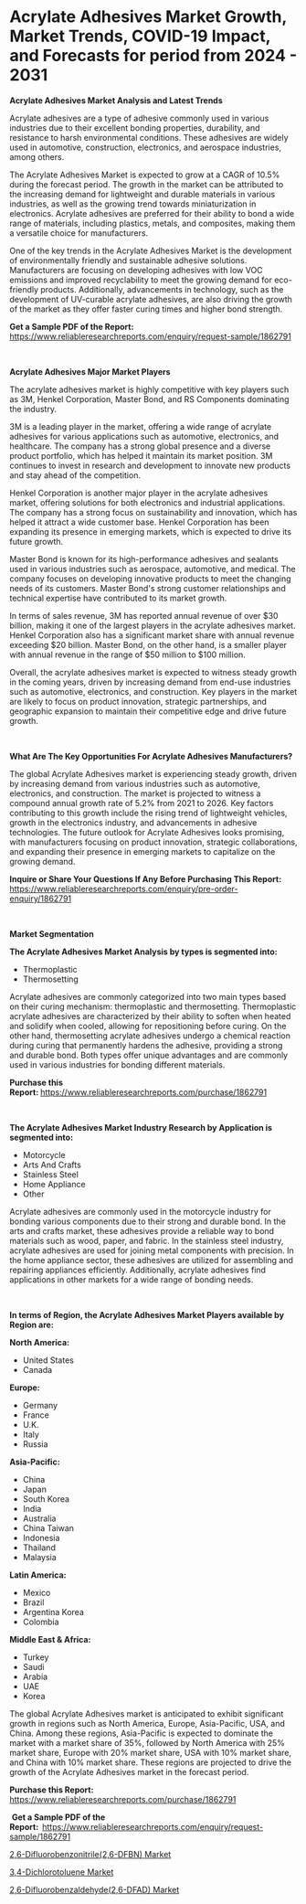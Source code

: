<p><h1>Acrylate Adhesives Market Growth, Market Trends, COVID-19 Impact, and Forecasts for period from 2024 - 2031</h1></p><p><strong>Acrylate Adhesives Market Analysis and Latest Trends</strong></p>
<p><p>Acrylate adhesives are a type of adhesive commonly used in various industries due to their excellent bonding properties, durability, and resistance to harsh environmental conditions. These adhesives are widely used in automotive, construction, electronics, and aerospace industries, among others.</p><p>The Acrylate Adhesives Market is expected to grow at a CAGR of 10.5% during the forecast period. The growth in the market can be attributed to the increasing demand for lightweight and durable materials in various industries, as well as the growing trend towards miniaturization in electronics. Acrylate adhesives are preferred for their ability to bond a wide range of materials, including plastics, metals, and composites, making them a versatile choice for manufacturers.</p><p>One of the key trends in the Acrylate Adhesives Market is the development of environmentally friendly and sustainable adhesive solutions. Manufacturers are focusing on developing adhesives with low VOC emissions and improved recyclability to meet the growing demand for eco-friendly products. Additionally, advancements in technology, such as the development of UV-curable acrylate adhesives, are also driving the growth of the market as they offer faster curing times and higher bond strength.</p></p>
<p><strong>Get a Sample PDF of the Report:&nbsp;</strong> <a href="https://www.reliableresearchreports.com/enquiry/request-sample/1862791">https://www.reliableresearchreports.com/enquiry/request-sample/1862791</a></p>
<p>&nbsp;</p>
<p><strong>Acrylate Adhesives Major Market Players</strong></p>
<p><p>The acrylate adhesives market is highly competitive with key players such as 3M, Henkel Corporation, Master Bond, and RS Components dominating the industry. </p><p>3M is a leading player in the market, offering a wide range of acrylate adhesives for various applications such as automotive, electronics, and healthcare. The company has a strong global presence and a diverse product portfolio, which has helped it maintain its market position. 3M continues to invest in research and development to innovate new products and stay ahead of the competition.</p><p>Henkel Corporation is another major player in the acrylate adhesives market, offering solutions for both electronics and industrial applications. The company has a strong focus on sustainability and innovation, which has helped it attract a wide customer base. Henkel Corporation has been expanding its presence in emerging markets, which is expected to drive its future growth.</p><p>Master Bond is known for its high-performance adhesives and sealants used in various industries such as aerospace, automotive, and medical. The company focuses on developing innovative products to meet the changing needs of its customers. Master Bond's strong customer relationships and technical expertise have contributed to its market growth.</p><p>In terms of sales revenue, 3M has reported annual revenue of over $30 billion, making it one of the largest players in the acrylate adhesives market. Henkel Corporation also has a significant market share with annual revenue exceeding $20 billion. Master Bond, on the other hand, is a smaller player with annual revenue in the range of $50 million to $100 million.</p><p>Overall, the acrylate adhesives market is expected to witness steady growth in the coming years, driven by increasing demand from end-use industries such as automotive, electronics, and construction. Key players in the market are likely to focus on product innovation, strategic partnerships, and geographic expansion to maintain their competitive edge and drive future growth.</p></p>
<p>&nbsp;</p>
<p><strong>What Are The Key Opportunities For Acrylate Adhesives Manufacturers?</strong></p>
<p><p>The global Acrylate Adhesives market is experiencing steady growth, driven by increasing demand from various industries such as automotive, electronics, and construction. The market is projected to witness a compound annual growth rate of 5.2% from 2021 to 2026. Key factors contributing to this growth include the rising trend of lightweight vehicles, growth in the electronics industry, and advancements in adhesive technologies. The future outlook for Acrylate Adhesives looks promising, with manufacturers focusing on product innovation, strategic collaborations, and expanding their presence in emerging markets to capitalize on the growing demand.</p></p>
<p><strong>Inquire or Share Your Questions If Any Before Purchasing This Report:</strong> <a href="https://www.reliableresearchreports.com/enquiry/pre-order-enquiry/1862791">https://www.reliableresearchreports.com/enquiry/pre-order-enquiry/1862791</a></p>
<p>&nbsp;</p>
<p><strong>Market Segmentation</strong></p>
<p><strong>The Acrylate Adhesives Market Analysis by types is segmented into:</strong></p>
<p><ul><li>Thermoplastic</li><li>Thermosetting</li></ul></p>
<p><p>Acrylate adhesives are commonly categorized into two main types based on their curing mechanism: thermoplastic and thermosetting. Thermoplastic acrylate adhesives are characterized by their ability to soften when heated and solidify when cooled, allowing for repositioning before curing. On the other hand, thermosetting acrylate adhesives undergo a chemical reaction during curing that permanently hardens the adhesive, providing a strong and durable bond. Both types offer unique advantages and are commonly used in various industries for bonding different materials.</p></p>
<p><strong>Purchase this Report:&nbsp;</strong><a href="https://www.reliableresearchreports.com/purchase/1862791">https://www.reliableresearchreports.com/purchase/1862791</a></p>
<p>&nbsp;</p>
<p><strong>The Acrylate Adhesives Market Industry Research by Application is segmented into:</strong></p>
<p><ul><li>Motorcycle</li><li>Arts And Crafts</li><li>Stainless Steel</li><li>Home Appliance</li><li>Other</li></ul></p>
<p><p>Acrylate adhesives are commonly used in the motorcycle industry for bonding various components due to their strong and durable bond. In the arts and crafts market, these adhesives provide a reliable way to bond materials such as wood, paper, and fabric. In the stainless steel industry, acrylate adhesives are used for joining metal components with precision. In the home appliance sector, these adhesives are utilized for assembling and repairing appliances efficiently. Additionally, acrylate adhesives find applications in other markets for a wide range of bonding needs.</p></p>
<p>&nbsp;</p>
<p><strong>In terms of Region, the Acrylate Adhesives Market Players available by Region are:</strong></p>
<p>
    <p> <strong> North America: </strong>
        <ul>
            <li>United States</li>
            <li>Canada</li>
        </ul>
        </p> 
    <p> <strong> Europe: </strong>
        <ul>
            <li>Germany</li>
            <li>France</li>
            <li>U.K.</li>
            <li>Italy</li>
            <li>Russia</li>
        </ul>
        </p> 
    <p> <strong> Asia-Pacific: </strong>
        <ul>
            <li>China</li>
            <li>Japan</li>
            <li>South Korea</li>
            <li>India</li>
            <li>Australia</li>
            <li>China Taiwan</li>
            <li>Indonesia</li>
            <li>Thailand</li>
            <li>Malaysia</li>
        </ul>
        </p> 
    <p> <strong> Latin America: </strong>
        <ul>
            <li>Mexico</li>
            <li>Brazil</li>
            <li>Argentina Korea</li>
            <li>Colombia</li>
        </ul>
        </p> 
    <p> <strong> Middle East & Africa: </strong>
        <ul>
            <li>Turkey</li>
            <li>Saudi</li>
            <li>Arabia</li>
            <li>UAE</li>
            <li>Korea</li>
        </ul>
    </p>
    </p>
<p><p>The global Acrylate Adhesives market is anticipated to exhibit significant growth in regions such as North America, Europe, Asia-Pacific, USA, and China. Among these regions, Asia-Pacific is expected to dominate the market with a market share of 35%, followed by North America with 25% market share, Europe with 20% market share, USA with 10% market share, and China with 10% market share. These regions are projected to drive the growth of the Acrylate Adhesives market in the forecast period.</p></p>
<p><strong>Purchase this Report: </strong><a href="https://www.reliableresearchreports.com/purchase/1862791">https://www.reliableresearchreports.com/purchase/1862791</a></p>
<p>&nbsp;<strong>Get a Sample PDF of the Report:&nbsp;&nbsp;</strong><a href="https://www.reliableresearchreports.com/enquiry/request-sample/1862791">https://www.reliableresearchreports.com/enquiry/request-sample/1862791</a></p>
<p><strong></strong></p>
<p><p><a href="https://view.publitas.com/reportprime-1/26-difluorobenzonitrile-26-dfbn-market-a-comprehensive-report-of-its-market-share-growth-trends-2023-2030/">2,6-Difluorobenzonitrile(2,6-DFBN) Market</a></p><p><a href="https://view.publitas.com/reportprime-1/34-dichlorotoluene-market-size-share-trends-analysis-report-by-application-regional-outlook-competitive-strategies-and-segment-forecasts-2023-2030/">3,4-Dichlorotoluene Market</a></p><p><a href="https://view.publitas.com/reportprime-1/26-difluorobenzaldehyde-26-dfad-market-research-report-the-key-to-successful-business-strategy-forecasted-for-period-from-2023-2030/">2,6-Difluorobenzaldehyde(2,6-DFAD) Market</a></p></p>